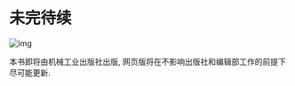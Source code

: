 # 未完待续

![img](http://n.sinaimg.cn/sinacn10112/724/w2000h1124/20190906/ad18-ieftthx7141368.jpg)

本书即将由机械工业出版社出版, 网页版将在不影响出版社和编辑部工作的前提下尽可能更新.
